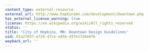 ```yaml
---
content_type: external-resource
external_url: http://www.hopkinsmn.com/development/downtown.php
has_external_license_warning: true
license: https://en.wikipedia.org/wiki/All_rights_reserved
status: ''
title: 'City of Hopkins, MN: Downtown Design Guidelines'
uid: 01a27037-a728-47ce-a45b-d37e1726e6f6
wayback_url: ''
---
```


